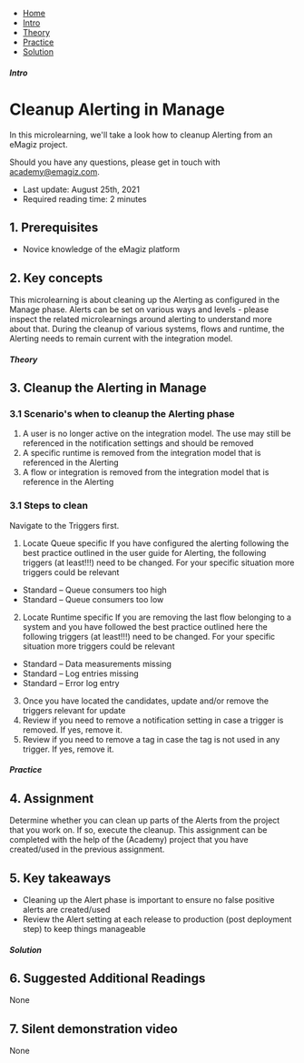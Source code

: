 <div class="ez-academy">
    <div class="ez-academy__body">
        <main class="micro-learning">
        <ul class="doc-nav">
            <li class="doc-nav__item"><a href="../../docs/microlearning/intermediate-lifecycle-management-index" class="doc-nav__link">Home</a></li>
            <li class="doc-nav__item"><a href="#intro" class="doc-nav__link">Intro</a></li>
            <li class="doc-nav__item"><a href="#theory" class="doc-nav__link">Theory</a></li>
            <li class="doc-nav__item"><a href="#practice" class="doc-nav__link">Practice</a></li>
            <li class="doc-nav__item"><a href="#solution" class="doc-nav__link">Solution</a></li>
        </ul>

<div class="doc">

##### Intro


# Cleanup Alerting in Manage
 
In this microlearning, we'll take a look how to cleanup Alerting from an eMagiz project.

Should you have any questions, please get in touch with academy@emagiz.com.

- Last update: August 25th, 2021
- Required reading time: 2 minutes

## 1. Prerequisites
- Novice knowledge of the eMagiz platform

## 2. Key concepts
This microlearning is about cleaning up the Alerting as configured in the Manage phase. Alerts can be set on various ways and levels - please inspect the related microlearnings around alerting to understand more about that. During the cleanup of various systems, flows and runtime, the Alerting needs to remain current with the integration model. 

##### Theory
  
## 3. Cleanup the Alerting in Manage

### 3.1 Scenario's when to cleanup the Alerting phase

1. A user is no longer active on the integration model. The use may still be referenced in the notification settings and should be removed
2. A specific runtime is removed from the integration model that is referenced in the Alerting
3. A flow or integration is removed from the integration model that is reference in the Alerting

### 3.1 Steps to clean

Navigate to the Triggers first.

1. Locate Queue specific
If you have configured the alerting following the best practice outlined in the user guide for Alerting, the following triggers (at least!!!) need to be changed. For your specific situation more triggers could be relevant
- Standard – Queue consumers too high
- Standard – Queue consumers too low

2. Locate Runtime specific
If you are removing the last flow belonging to a system and you have followed the best practice outlined here the following triggers (at least!!!) need to be changed. For your specific situation more triggers could be relevant
- Standard – Data measurements missing
- Standard – Log entries missing
- Standard – Error log entry

3. Once you have located the candidates, update and/or remove the triggers relevant for update
4. Review if you need to remove a notification setting in case a trigger is removed. If yes, remove it.
5. Review if you need to remove a tag in case the tag is not used in any trigger. If yes, remove it.


##### Practice

## 4. Assignment


Determine whether you can clean up parts of the Alerts from the project that you work on. If so, execute the cleanup.
This assignment can be completed with the help of the (Academy) project that you have created/used in the previous assignment.

## 5. Key takeaways

- Cleaning up the Alert phase is important to ensure no false positive alerts are created/used
- Review the Alert setting at each release to production (post deployment step) to keep things manageable

##### Solution

## 6. Suggested Additional Readings

None

## 7. Silent demonstration video

None

</div>
</main>
</div>
</div>